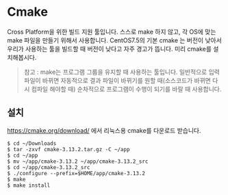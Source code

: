 # Cmake
Cross Platform을 위한 빌드 지원 툴입니다.
스스로 make 하지 않고, 각 OS에 맞는 make 파일을 만들기 위해서 사용합니다. CentOS7.5의 기본 cmake 는 버전이 낮아서 우리가 사용하는 툴을 빌드할 때 버전이 낮다고 자주 경고가 뜹니다. 미리 cmake를 설치해봅시다.

> 참고 : make는 프로그램 그룹을 유지할 때 사용하는 툴입니다.
일반적으로 입력 파일이 바뀌면 자동적으로 결과 파일이 바뀌기를 원할 때(소스코드가 바뀌면 다시 컴파일 해야할 때)
순차적으로 프로그램이 수행이 되기를 바랄 때 사용합니다.

## 설치
https://cmake.org/download/ 에서 리눅스용 cmake를 다운로드 받습니다.

```
$ cd ~/Downloads
$ tar -zxvf cmake-3.13.2.tar.gz -C ~/app
$ cd ~/app
$ mv ~/app/cmake-3.13.2 ~/app/cmake-3.13.2_src
$ cd ~/app/cmake-3.13.2_src
$ ./configure --prefix=$HOME/app/cmake-3.13.2
$ make
$ make install
```
